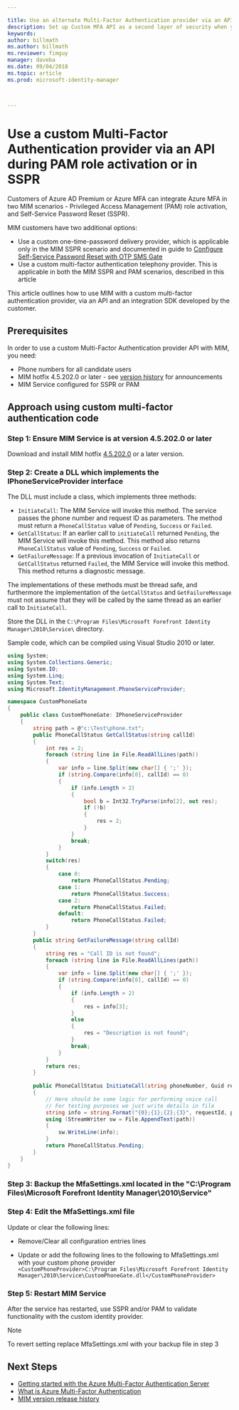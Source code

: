 ```yaml
---

title: Use an alternate Multi-Factor Authentication provider via an API to activate PAM or in SSPR scenario | Microsoft Docs
description: Set up Custom MFA API as a second layer of security when your users activate roles in Privileged Access Management and use Self Service Password Reset.
keywords:
author: billmath
ms.author: billmath
ms.reviewer: fimguy
manager: daveba
ms.date: 09/04/2018
ms.topic: article
ms.prod: microsoft-identity-manager



---
```


# Use a custom Multi-Factor Authentication provider via an API during PAM role activation or in SSPR

Customers of Azure AD Premium or Azure MFA can integrate Azure MFA in two MIM scenarios - Privileged Access Management (PAM) role activation, and Self-Service Password Reset (SSPR).

MIM customers have two additional options:

 - Use a custom one-time-password delivery provider, which is applicable only in the MIM SSPR scenario and documented in guide to [Configure Self-Service Password Reset with OTP SMS Gate](https://docs.microsoft.com/previous-versions/mim/hh824692(v=ws.10))
 - Use a custom multi-factor authentication telephony provider. This is applicable in both the MIM SSPR and PAM scenarios, described in this article

This article outlines how to use MIM with a custom multi-factor authentication provider, via an API and an integration SDK developed by the customer.  

## Prerequisites

In order to use a custom Multi-Factor Authentication provider API with MIM, you need:

- Phone numbers for all candidate users
- MIM hotfix 4.5.202.0 or later - see [version history](reference/version-history.md) for announcements
- MIM Service configured for SSPR or PAM

## Approach using custom multi-factor authentication code

### Step 1: Ensure MIM Service is at version 4.5.202.0 or later

Download and install MIM hotfix [4.5.202.0](https://www.microsoft.com/download/details.aspx?id=57278) or a later version.

### Step 2: Create a DLL which implements the IPhoneServiceProvider interface

The DLL must include a class, which implements three methods:

- `InitiateCall`: The MIM Service will invoke this method. The service passes the phone number and request ID as parameters.  The method must return a `PhoneCallStatus` value of `Pending`, `Success` or `Failed`.
- `GetCallStatus`: If an earlier call to `initiateCall` returned `Pending`, the MIM Service will invoke this method. This method also returns `PhoneCallStatus` value of `Pending`, `Success` or `Failed`.
- `GetFailureMessage`: If a previous invocation of `InitiateCall` or `GetCallStatus` returned `Failed`, the MIM Service will invoke this method. This method returns a diagnostic message.

The implementations of these methods must be thread safe, and furthermore the implementation of the `GetCallStatus` and `GetFailureMessage` must not assume that they will be called by the same thread as an earlier call to `InitiateCall`.

Store the DLL in the `C:\Program Files\Microsoft Forefront Identity Manager\2010\Service\` directory.

Sample code, which can be compiled using Visual Studio 2010 or later.

```csharp
using System;
using System.Collections.Generic;
using System.IO;
using System.Linq;
using System.Text;
using Microsoft.IdentityManagement.PhoneServiceProvider;

namespace CustomPhoneGate
{
    public class CustomPhoneGate: IPhoneServiceProvider
    {
        string path = @"c:\Test\phone.txt";
        public PhoneCallStatus GetCallStatus(string callId)
        {
            int res = 2;
            foreach (string line in File.ReadAllLines(path))
            {
                var info = line.Split(new char[] { ';' });
                if (string.Compare(info[0], callId) == 0)
                {
                    if (info.Length > 2)
                    {
                        bool b = Int32.TryParse(info[2], out res);
                        if (!b)
                        {
                            res = 2;
                        }
                    }
                    break;
                }
            }
            switch(res)
            {
                case 0:
                    return PhoneCallStatus.Pending;
                case 1:
                    return PhoneCallStatus.Success;
                case 2:
                    return PhoneCallStatus.Failed;
                default:
                    return PhoneCallStatus.Failed;
            }       
        }
        public string GetFailureMessage(string callId)
        {
            string res = "Call ID is not found";
            foreach (string line in File.ReadAllLines(path))
            {
                var info = line.Split(new char[] { ';' });
                if (string.Compare(info[0], callId) == 0)
                {
                    if (info.Length > 2)
                    {
                        res = info[3];
                    }
                    else
                    {
                        res = "Description is not found";
                    }
                    break;
                }
            }
            return res;            
        }
        
        public PhoneCallStatus InitiateCall(string phoneNumber, Guid requestId, Dictionary<string,object> deliveryAttributes)
        {
            // Here should be some logic for performing voice call
            // For testing purposes we just write details in file             
            string info = string.Format("{0};{1};{2};{3}", requestId, phoneNumber, 0, string.Empty);
            using (StreamWriter sw = File.AppendText(path))
            {
                sw.WriteLine(info);                
            }
            return PhoneCallStatus.Pending;    
        }
    }
}
```
### Step 3: Backup the MfaSettings.xml located in the "C:\Program Files\Microsoft Forefront Identity Manager\2010\Service"

### Step 4: Edit the MfaSettings.xml file

Update or clear the following lines:

- Remove/Clear all configuration entries lines 

- Update or add the following lines to the following to MfaSettings.xml with your custom phone provider <br>
`<CustomPhoneProvider>C:\Program Files\Microsoft Forefront Identity Manager\2010\Service\CustomPhoneGate.dll</CustomPhoneProvider>`

### Step 5: Restart MIM Service

After the service has restarted, use SSPR and/or PAM to validate functionality with the custom identity provider.

> [!NOTE] 
> To revert setting replace MfaSettings.xml with your backup file in step 3


## Next Steps

- [Getting started with the Azure Multi-Factor Authentication Server](https://docs.microsoft.com/azure/active-directory/authentication/howto-mfaserver-deploy)
- [What is Azure Multi-Factor Authentication](https://docs.microsoft.com/azure/multi-factor-authentication/multi-factor-authentication)
- [MIM version release history](./reference/version-history.md)
